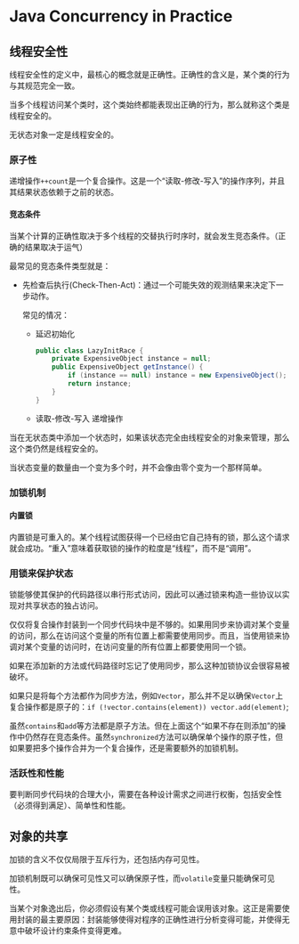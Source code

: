 # Java Concurrency in Practice

## 线程安全性

线程安全性的定义中，最核心的概念就是正确性。正确性的含义是，某个类的行为与其规范完全一致。

当多个线程访问某个类时，这个类始终都能表现出正确的行为，那么就称这个类是线程安全的。

无状态对象一定是线程安全的。

### 原子性

递增操作`++count`是一个复合操作。这是一个“读取-修改-写入”的操作序列，并且其结果状态依赖于之前的状态。

#### 竞态条件

当某个计算的正确性取决于多个线程的交替执行时序时，就会发生竞态条件。（正确的结果取决于运气）

最常见的竞态条件类型就是：

+ 先检查后执行(Check-Then-Act)：通过一个可能失效的观测结果来决定下一步动作。

  常见的情况：

  + 延迟初始化

    ```java
    public class LazyInitRace {
        private ExpensiveObject instance = null;
        public ExpensiveObject getInstance() {
            if (instance == null) instance = new ExpensiveObject();
            return instance;
        }
    }
    ```

  + 读取-修改-写入
        递增操作

当在无状态类中添加一个状态时，如果该状态完全由线程安全的对象来管理，那么这个类仍然是线程安全的。

当状态变量的数量由一个变为多个时，并不会像由零个变为一个那样简单。

### 加锁机制

#### 内置锁

内置锁是可重入的。某个线程试图获得一个已经由它自己持有的锁，那么这个请求就会成功。“重入”意味着获取锁的操作的粒度是“线程”，而不是“调用”。

### 用锁来保护状态

锁能够使其保护的代码路径以串行形式访问，因此可以通过锁来构造一些协议以实现对共享状态的独占访问。

仅仅将复合操作封装到一个同步代码块中是不够的。如果用同步来协调对某个变量的访问，那么在访问这个变量的所有位置上都需要使用同步。而且，当使用锁来协调对某个变量的访问时，在访问变量的所有位置上都要使用同一个锁。

如果在添加新的方法或代码路径时忘记了使用同步，那么这种加锁协议会很容易被破坏。

如果只是将每个方法都作为同步方法，例如`Vector`，那么并不足以确保`Vector`上复合操作都是原子的：`if (!vector.contains(element)) vector.add(element)`;

虽然`contains`和`add`等方法都是原子方法。但在上面这个“如果不存在则添加”的操作中仍然存在竞态条件。虽然`synchronized`方法可以确保单个操作的原子性，但如果要把多个操作合并为一个复合操作，还是需要额外的加锁机制。

### 活跃性和性能

要判断同步代码块的合理大小，需要在各种设计需求之间进行权衡，包括安全性（必须得到满足）、简单性和性能。

## 对象的共享

加锁的含义不仅仅局限于互斥行为，还包括内存可见性。

加锁机制既可以确保可见性又可以确保原子性，而`volatile`变量只能确保可见性。

当某个对象逸出后，你必须假设有某个类或线程可能会误用该对象。这正是需要使用封装的最主要原因：封装能够使得对程序的正确性进行分析变得可能，并使得无意中破坏设计约束条件变得更难。

